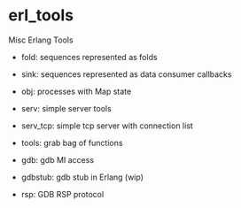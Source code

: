 erl_tools
=========

Misc Erlang Tools

* fold:       sequences represented as folds
* sink:       sequences represented as data consumer callbacks
* obj:        processes with Map state
* serv:       simple server tools
* serv_tcp:   simple tcp server with connection list
* tools:      grab bag of functions
 
* gdb:        gdb MI access
* gdbstub:    gdb stub in Erlang (wip)
* rsp:        GDB RSP protocol




